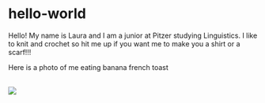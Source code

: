 # hello-world

Hello! My name is Laura and I am a junior at Pitzer studying Linguistics.
I like to knit and crochet
so hit me up if you want me to make you a shirt or a scarf!!!

Here is a photo of me eating banana french toast

<br>
<img src="file:///Users/lauramontenegro/Desktop/1661237_10209174615749289_6822690293600645283_n.jpg"> <br>
